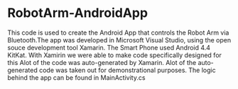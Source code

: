 # RobotArm-AndroidApp
This code is used to create the Android App that controls the Robot Arm via Bluetooth.The app was developed in Microsoft Visual Studio, using the open souce development tool Xamarin. The Smart Phone used Android 4.4 KitKat. With Xamirin we were able to make code specifically designed for this Alot of the code was auto-generated by Xamarin. Alot of the auto-generated code was taken out for demonstrational purposes. The logic behind the app can be found in MainActivity.cs
